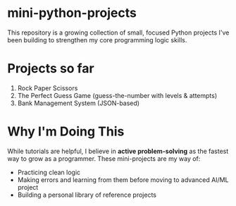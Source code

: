 # mini-python-projects

This repository is a growing collection of small, focused Python projects I've been building to strengthen my core programming logic skills.

# Projects so far

1. Rock Paper Scissors 
2. The Perfect Guess Game (guess-the-number with levels & attempts)
3. Bank Management System (JSON-based)

# Why I'm Doing This
While tutorials are helpful, I believe in **active problem-solving** as the fastest way to grow as a programmer. These mini-projects are my way of:
- Practicing clean logic 
- Making errors and learning from them before moving to advanced AI/ML project
- Building a personal library of reference projects

